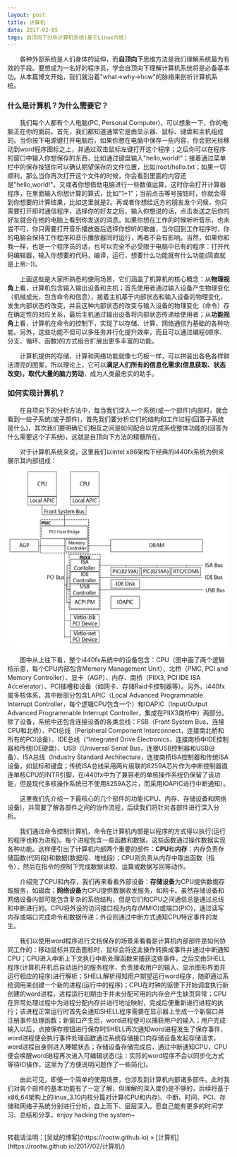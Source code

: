 ```yaml
---
layout: post
title: 计算机
date: 2017-02-05 
tags: 自顶向下分析计算机系统(基于Linux内核)
---
```


&emsp;&emsp;各种外部系统是人们身体的延伸，而**自顶向下**思维方法是我们理解系统最为有效的手段。要想成为一名好的程序员，学会自顶向下理解计算机系统将是必备基本功。从本篇博文开始，我们就沿着"what->why->how"的脉络来剖析计算机系统。

### 什么是计算机？为什么需要它？

&emsp;&emsp;我们每个人都有个人电脑(PC, Personal Computer)，可以想象一下，你的电脑正在你的面前。首先，我们都知道通常它是由显示器、鼠标、键盘和主机组成的。当你按下电源键打开电脑后，如果你想在电脑中保存一些内容，你会把光标移动到word程序图标之上，并通过双击鼠标左键打开这个程序；之后你可以在程序的窗口中输入你想保存的东西，比如通过键盘输入"hello,world!"；接着通过菜单栏中的保存按钮你可以确认期望保存的文件位置，比如/root/hello.txt；如果一切顺利，那么当你再次打开这个文件的时候，你会看到里面的内容还是"hello,world!"。又或者你想借助电脑进行一些数值运算，这时你会打开计算器程序，在里面输入你想计算的算式，比如"1+1"；当前点击等号按钮时，你就会得到你想要的计算结果，比如这里就是2。再或者你想给远方的朋友发个问候，你只需要打开即时通信程序，选择你的好友之后，输入你想说的话，点击发送之后你的好友就会在他的电脑上看到你发送的消息。如果你想在工作的时候听听音乐，也未尝不可，你只需要打开音乐播放器后选择你想听的歌曲，当你回到工作程序时，你的电脑会保持工作程序和音乐播放器同时运行，两者不会有影响。当然，如果你和我一样，也是一个程序员的话，也可以完全不必受限于电脑中已有的程序：打开代码编辑器，输入你想要的代码，编译，运行，想要什么功能就有什么功能(简直就是上帝:-))。

&emsp;&emsp;上面这些是大家所熟悉的使用场景，它们涵盖了机算机的核心概念：从**物理视角**上看，计算机包含输入输出设备和主机；首先使用者通过输入设备产生物理变化（机械或光，包含命令和信息），接着主机基于内部状态和输入设备的物理变化，发生内部状态的改变，并且这种内部状态的改变与输入设备的物理变化（命令）存在确定性的对应关系，最后主机通过输出设备将内部状态传递给使用者；从**功能视角**上看，计算机在命令的控制下，实现了以存储、计算、网络通信为基础的各种功能。另外，这些功能不但可以多任务并行化提升效率，而且可以通过编程(顺序、分支、循环、函数)的方式组合扩展出更多丰富的功能。

&emsp;&emsp;计算机提供的存储、计算和网络功能就像七巧板一样，可以拼装出各色各样鲜活漂亮的图案，所以理论上，它可以**满足人们所有的信息化需求(信息获取、状态改变)，取代大量的脑力劳动**，成为人类最忠实的助手。

### 如何实现计算机？

&emsp;&emsp;在自项向下的分析方法中，每当我们深入一个系统(或一个部件)内部时，就会看到一些子系统(或子部件)，首先我们要分析它们的结构和工作过程(回答子系统是什么)，其次我们要明确它们相互之间是如何配合以完成系统整体功能的(回答为什么需要这个子系统)，这就是自顶向下方法的精髓所在。

&emsp;&emsp;对于计算机系统来说，这里我们以intel x86架构下经典的i440fx系统为例来展示其内部组成：

<div align="center">
    <img src="/images/posts/i440fx/i440fx2.jpg" height="400" width="500">  
</div> 

&emsp;&emsp;图中从上往下看，整个i440fx系统中的设备包含：CPU（图中画了两个逻辑核示意，每个CPU内部包含Memory Management Unit）、北桥（PMC, PCI and Memory Controller）、显卡（AGP）、内存、南桥（PIIX3, PCI IDE ISA Accelerator）、PCI插槽和设备（如网卡、存储Raid卡控制器等）。另外，i440fx属多核体系，其中断部分包含LAPIC（Local Advanced Programmable Interrupt Controller，每个逻辑CPU包含一个）和IOAPIC（Input/Output Advanced Programmable Interrupt Controller，集成在PIIX3南桥中）两部分。除了设备，系统中还包含连接设备的各类总线：FSB（Front System Bus，连接CPU和北桥）、PCI总线（Peripheral Component Interconnect，连接南北桥和所有的PCI设备）、IDE总线（“Integrated Drive Electronics，连接南桥中IDE控制器和传统IDE硬盘）、USB（Universal Serial Bus，连接USB控制器和USB设备）、ISA总线（Industry Standard Architecture，连接南桥ISA控制器和传统ISA设备，如鼠标和键盘；传统ISA总线采用两片级联的8259A芯片作为中断控制器直连单核CPU的INTR引脚，在i440fx中为了兼容老的单核操作系统仍保留了该功能，但是现代多核操作系统已不使用8259A芯片，而采用IOAPIC进行中断通知）。

&emsp;&emsp;这里我们先介绍一下最核心的几个部件的功能(CPU、内存、存储设备和网络设备)，并简要了解各部件之间的协作流程，后续我们将针对各部件进行深入分析。

&emsp;&emsp;我们通过命令控制计算机，命令在计算机内部是以程序的方式得以执行(运行的程序也称为进程)。每个进程包含一些函数和数据，这些函数通过操作数据实现各种功能。这样便引出了计算机内部两个重要的部件：**CPU**和**内存**：内存负责存储函数(代码段)和数据(数据段、堆栈段)；CPU则负责从内存中取出函数（指令），然后在指令的控制下完成数据读取、运算或数据写回等动作。

&emsp;&emsp;介绍完了CPU和内存，我们再来看看外部设备：**存储设备**为CPU提供数据存取服务，如磁盘；**网络设备**为CPU提供数据收发服务，如网卡。虽然存储设备和网络设备内部可能包含复杂的系统结构，但是它们和CPU之间通信总是通过总线和中断进行的。CPU将外设的访问接口视为内存(MMIO)或端口(PIO)，通过读写内存或端口完成命令和数据传递；外设则通过中断方式通知CPU特定事件的发生。

&emsp;&emsp;我们以使用word程序进行文档保存的场景来看看是计算机内部部件是如何协同工作的：移动鼠标并双击图标时，鼠标会将这此操作转换成事件并通过中断通知CPU；CPU进入中断上下文执行中断处理函数来捕获这些事件，之后交由SHELL程序(计算机开机后自动运行的服务程序，负责接收用户的输入、显示图形界面并运行相应的程序)进行解析；SHELL解析得知用户期望运行word程序，随即通过系统调用来创建一个新的进程(运行中的程序)；CPU在时钟的驱使下开始调度执行新创建的word进程，进程运行初期由于并未分配可用的内存会产生缺页异常；CPU在异常处理过程中为进程分配内存并进行地址映射，完成后便重新进行进程的执行；该进程正常运行时首先会通知SHELL程序需要在显示器上生成一个新窗口并注册事件处理函数；新窗口产生后，word进程便可以捕获用户的输入；用户完成输入以后，点按保存按钮进行保存时SHELL再次通知word进程发生了保存事件，word进程便会执行事件处理函数通过系统存储接口向存储设备发起存储请求，word进程自身则进入睡眠状态；存储设备存储完成后，通过中断通知CPU，CPU便会唤醒word进程再次进入可编辑状态(注：实际的word程序不会以同步化方式等待IO操作，这里为了方便说明问题作了一些简化)。

&emsp;&emsp;由此可见，即便一个简单的使用场景，也涉及到计算机内部诸多部件。此时我们对各个部件的基本功能有了一定了解，但理解的深入度仍是不够的，后续将基于x86_64架构上的linux_3.10内核分篇对计算(CPU和内存)、中断、时间、PCI、存储和网络子系统分别进行分析，自上而下、层层深入。愿自己能有更多的时间学习、总结和分享，enjoy hacking the system~

<br>
转载请注明：[吴斌的博客](https://rootw.github.io) » [计算机](https://rootw.github.io/2017/02/计算机/) 
